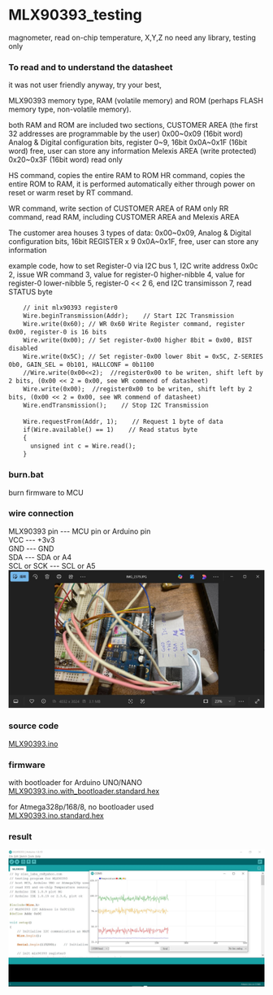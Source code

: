 # MLX90393_testing
magnometer, read on-chip temperature, X,Y,Z
no need any library, testing only  

### To read and to understand the datasheet
it was not user friendly anyway, try your best,

MLX90393 memory type, RAM (volatile memory) and ROM (perhaps FLASH memory type, non-volatile memory).

both RAM and ROM are included two sections, 
CUSTOMER AREA (the first 32 addresses are programmable by the user) 
  0x00~0x09 (16bit word) Analog & Digital configuration bits, register 0~9, 16bit
  0x0A~0x1F (16bit word) free, user can store any information
Melexis AREA (write protected) 
  0x20~0x3F (16bit word) read only  

HS command, copies the entire RAM to ROM
HR command, copies the entire ROM to RAM, it is performed automatically either through power on reset or warm reset by RT command.

WR command, write section of CUSTOMER AREA of RAM only 
RR command, read RAM, including CUSTOMER AREA and Melexis AREA

The customer area houses 3 types of data:
0x00~0x09, Analog & Digital configuration bits, 16bit REGISTER x 9
0x0A~0x1F, free, user can store any information


example code, how to set Register-0 via I2C bus
1, I2C write address 0x0c
2, issue WR command
3, value for register-0 higher-nibble
4, value for register-0 lower-nibble
5, register-0 << 2
6, end I2C transimisson
7, read STATUS byte
```
    // init mlx90393 register0
    Wire.beginTransmission(Addr);    // Start I2C Transmission
    Wire.write(0x60); // WR 0x60 Write Register command, register 0x00, register-0 is 16 bits
    Wire.write(0x00); // Set register-0x00 higher 8bit = 0x00, BIST disabled
    Wire.write(0x5C); // Set register-0x00 lower 8bit = 0x5C, Z-SERIES 0b0, GAIN_SEL = 0b101, HALLCONF = 0b1100
    //Wire.write(0x00<<2);  //register0x00 to be writen, shift left by 2 bits, (0x00 << 2 = 0x00, see WR commend of datasheet)
    Wire.write(0x00);  //register0x00 to be writen, shift left by 2 bits, (0x00 << 2 = 0x00, see WR commend of datasheet)    
    Wire.endTransmission();    // Stop I2C Transmission
     
    Wire.requestFrom(Addr, 1);    // Request 1 byte of data
    if(Wire.available() == 1)    // Read status byte
    {
      unsigned int c = Wire.read();
    }
```



### burn.bat
burn firmware to MCU

### wire connection  
MLX90393 pin  --- MCU pin or Arduino pin   
VCC           --- +3v3  
GND           --- GND  
SDA           --- SDA or A4  
SCL or SCK    --- SCL or A5  
![mlx90393_breadboard.JPG](mlx90393_breadboard.JPG)   

### source code
[MLX90393.ino](MLX90393.ino)  

### firmware
with bootloader for Arduino UNO/NANO  
[MLX90393.ino.with_bootloader.standard.hex  ](MLX90393.ino.with_bootloader.standard.hex)    

for Atmega328p/168/8, no bootloader used  
[MLX90393.ino.standard.hex](MLX90393.ino.standard.hex)    


### result
![testing_done.JPG](testing_done.JPG)   


